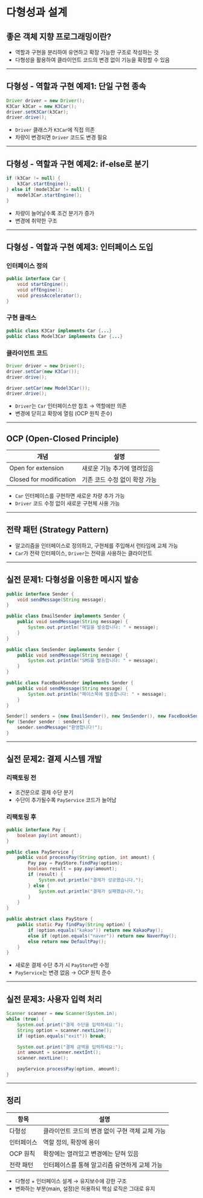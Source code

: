 # 다형성과 설계

## 좋은 객체 지향 프로그래밍이란?
- 역할과 구현을 분리하여 유연하고 확장 가능한 구조로 작성하는 것
- 다형성을 활용하여 클라이언트 코드의 변경 없이 기능을 확장할 수 있음

---

## 다형성 - 역할과 구현 예제1: 단일 구현 종속

```java
Driver driver = new Driver();
K3Car k3Car = new K3Car();
driver.setK3Car(k3Car);
driver.drive();
```

- `Driver` 클래스가 `K3Car`에 직접 의존
- 차량이 변경되면 `Driver` 코드도 변경 필요

---

## 다형성 - 역할과 구현 예제2: if-else로 분기

```java
if (k3Car != null) {
    k3Car.startEngine();
} else if (model3Car != null) {
    model3Car.startEngine();
}
```

- 차량이 늘어날수록 조건 분기가 증가
- 변경에 취약한 구조

---

## 다형성 - 역할과 구현 예제3: 인터페이스 도입

### 인터페이스 정의
```java
public interface Car {
    void startEngine();
    void offEngine();
    void pressAccelerator();
}
```

### 구현 클래스
```java
public class K3Car implements Car {...}
public class Model3Car implements Car {...}
```

### 클라이언트 코드
```java
Driver driver = new Driver();
driver.setCar(new K3Car());
driver.drive();

driver.setCar(new Model3Car());
driver.drive();
```

- `Driver`는 `Car` 인터페이스만 참조 → 역할에만 의존
- 변경에 닫히고 확장에 열림 (OCP 원칙 준수)

---

## OCP (Open-Closed Principle)

| 개념 | 설명 |
|------|------|
| Open for extension | 새로운 기능 추가에 열려있음 |
| Closed for modification | 기존 코드 수정 없이 확장 가능 |

- `Car` 인터페이스를 구현하면 새로운 차량 추가 가능
- `Driver` 코드 수정 없이 새로운 구현체 사용 가능

---

## 전략 패턴 (Strategy Pattern)
- 알고리즘을 인터페이스로 정의하고, 구현체를 주입해서 런타임에 교체 가능
- `Car`가 전략 인터페이스, `Driver`는 전략을 사용하는 클라이언트

---

## 실전 문제1: 다형성을 이용한 메시지 발송

```java
public interface Sender {
    void sendMessage(String message);
}
```

```java
public class EmailSender implements Sender {
    public void sendMessage(String message) {
        System.out.println("메일을 발송합니다: " + message);
    }
}
```

```java
public class SmsSender implements Sender {
    public void sendMessage(String message) {
        System.out.println("SMS를 발송합니다: " + message);
    }
}
```

```java
public class FaceBookSender implements Sender {
    public void sendMessage(String message) {
        System.out.println("페이스북에 발송합니다: " + message);
    }
}
```

```java
Sender[] senders = {new EmailSender(), new SmsSender(), new FaceBookSender()};
for (Sender sender : senders) {
    sender.sendMessage("환영합니다!");
}
```

---

## 실전 문제2: 결제 시스템 개발

### 리팩토링 전
- 조건문으로 결제 수단 분기
- 수단이 추가될수록 `PayService` 코드가 늘어남

### 리팩토링 후

```java
public interface Pay {
    boolean pay(int amount);
}
```

```java
public class PayService {
    public void processPay(String option, int amount) {
        Pay pay = PayStore.findPay(option);
        boolean result = pay.pay(amount);
        if (result) {
            System.out.println("결제가 성공했습니다.");
        } else {
            System.out.println("결제가 실패했습니다.");
        }
    }
}
```

```java
public abstract class PayStore {
    public static Pay findPay(String option) {
        if (option.equals("kakao")) return new KakaoPay();
        else if (option.equals("naver")) return new NaverPay();
        else return new DefaultPay();
    }
}
```

- 새로운 결제 수단 추가 시 `PayStore`만 수정
- `PayService`는 변경 없음 → OCP 원칙 준수

---

## 실전 문제3: 사용자 입력 처리

```java
Scanner scanner = new Scanner(System.in);
while (true) {
    System.out.print("결제 수단을 입력하세요:");
    String option = scanner.nextLine();
    if (option.equals("exit")) break;

    System.out.print("결제 금액을 입력하세요:");
    int amount = scanner.nextInt();
    scanner.nextLine();

    payService.processPay(option, amount);
}
```

---

## 정리

| 항목 | 설명 |
|------|------|
| 다형성 | 클라이언트 코드의 변경 없이 구현 객체 교체 가능 |
| 인터페이스 | 역할 정의, 확장에 용이 |
| OCP 원칙 | 확장에는 열려있고 변경에는 닫혀 있음 |
| 전략 패턴 | 인터페이스를 통해 알고리즘 유연하게 교체 가능 |

- 다형성 + 인터페이스 설계 → 유지보수에 강한 구조
- 변화하는 부분(main, 설정)은 허용하되 핵심 로직은 그대로 유지

